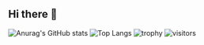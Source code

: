 ## Hi there 👋
![Anurag's GitHub stats](https://github-readme-stats.vercel.app/api?username=LTDaishi)
![Top Langs](https://github-readme-stats.vercel.app/api/top-langs/?username=LTDaishi)
![trophy](https://github-profile-trophy.vercel.app/?username=LTDaishi)
![visitors](https://img.shields.io/badge/hello-world)
<!--
**LTDaishi/LTDaishi** is a ✨ _special_ ✨ repository because its `README.md` (this file) appears on your GitHub profile.

Here are some ideas to get you started:

- 🔭 I’m currently working on ...
- 🌱 I’m currently learning ...
- 👯 I’m looking to collaborate on ...
- 🤔 I’m looking for help with ...
- 💬 Ask me about ...
- 📫 How to reach me: ...
- 😄 Pronouns: ...
- ⚡ Fun fact: ...
-->
